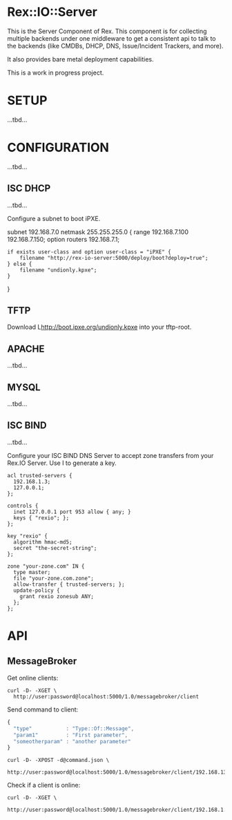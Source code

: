 # Rex::IO::Server

This is the Server Component of Rex. This component is for collecting multiple backends under one middleware to get a consistent api to talk to the backends (like CMDBs, DHCP, DNS, Issue/Incident Trackers, and more).

It also provides bare metal deployment capabilities.

This is a work in progress project.


# SETUP

...tbd...

# CONFIGURATION


...tbd...

## ISC DHCP

...tbd...

Configure a subnet to boot iPXE.

 subnet 192.168.7.0 netmask 255.255.255.0 {
	range 192.168.7.100 192.168.7.150;
	option routers 192.168.7.1;

	if exists user-class and option user-class = "iPXE" {
		filename "http://rex-io-server:5000/deploy/boot?deploy=true";
	} else {
		filename "undionly.kpxe";
	}
 }

## TFTP

Download L<http://boot.ipxe.org/undionly.kpxe> into your tftp-root.

## APACHE

...tbd...

## MYSQL

...tbd...

## ISC BIND

...tbd...

Configure your ISC BIND DNS Server to accept zone transfers from your Rex.IO Server. Use I<ddns-confgen> to generate a key.

```
acl trusted-servers {
  192.168.1.3;
  127.0.0.1;
};

controls {
  inet 127.0.0.1 port 953 allow { any; }
  keys { "rexio"; };
};

key "rexio" {
  algorithm hmac-md5;
  secret "the-secret-string";
};

zone "your-zone.com" IN {
  type master;
  file "your-zone.com.zone";
  allow-transfer { trusted-servers; };
  update-policy {
    grant rexio zonesub ANY;
  };
};
```

# API

## MessageBroker

Get online clients:

```
curl -D- -XGET \
  http://user:password@localhost:5000/1.0/messagebroker/client
```

Send command to client:

```javascript
{
  "type"           : "Type::Of::Message",
  "param1"         : "First parameter",
  "someotherparam" : "another parameter"
}
```

```
curl -D- -XPOST -d@command.json \
  http://user:password@localhost:5000/1.0/messagebroker/client/192.168.13.213
```

Check if a client is online:

```
curl -D- -XGET \
  http://user:password@localhost:5000/1.0/messagebroker/client/192.168.1.5/online
```
